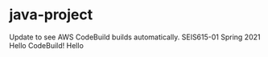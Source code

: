 # java-project
Update to see AWS CodeBuild builds automatically.
SEIS615-01 Spring 2021 Hello CodeBuild!
Hello
